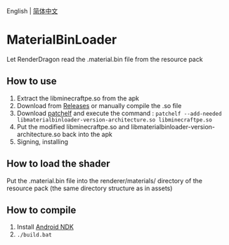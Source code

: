 English | [简体中文](README.md) 

# MaterialBinLoader
Let RenderDragon read the .material.bin file from the resource pack

## How to use
1. Extract the libminecraftpe.so from the apk
2. Download from [Releases](https://github.com/ddf8196/MaterialBinLoader/releases/latest) or manually compile the .so file
3. Download [patchelf](https://github.com/NixOS/patchelf) and execute the command : `patchelf --add-needed libmaterialbinloader-version-architecture.so libminecraftpe.so`
4. Put the modified libminecraftpe.so and libmaterialbinloader-version-architecture.so back into the apk
5. Signing, installing

## How to load the shader
Put the .material.bin file into the renderer/materials/ directory of the resource pack (the same directory structure as in assets)

## How to compile
1. Install [Android NDK](https://developer.android.com/ndk/downloads/index.html)
2. `./build.bat`